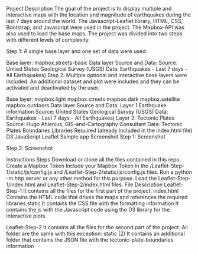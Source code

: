 Project Description
The goal of the project is to display multiple and interactive maps with the location and magnitude of earthquakes during the last 7 days around the world. The Javascript-Leaflet library, HTML, CSS, Bootstrap, and Javascript were used in the project. The Mapbox-API was also used to load the base maps. The project was divided into two steps with different levels of complexity.

Step 1: A single base layer and one set of data were used:

Base layer: mapbox.streets-basic
Data layer Source and Data:
Source: United States Geological Survey (USGS)
Data: Earthquakes - Last 7 days - All Earthquakes)
Step 2: Multiple optional and interactive base layers were included. An additional dataset and plot were included and they can be activated and deactivated by the user.

Base layer:
mapbox.light
mapbox.streets
mapbox.dark
mapbox.satellite
mapbox.outdoors
Data layer Source and Data:
Layer 1 Earthquake information
Source: United States Geological Survey (USGS)
Data: Earthquakes - Last 7 days - All Earthquakes)
Layer 2: Tectonic Plates
Source: Hugo Ahlenius, GIS-and-Cartography Consultant
Data: Tectonic Plates Boundaries
Libraries Required (already included in the index.html file)
D3 JavaScript
Leaflet
Sample app Screenshot
Step 1:
Screenshot

Step 2:
Screenshot

Instructions
Steps
Download or clone all the files contained in this repo.
Create a Mapbox Token
Include your Mapbox Token in the /Leaflet-Step-1/static/js/config.js and /Leaflet-Step-2/static/js/config.js files.
Run a python -m http.server or any other method for this purpose.
Load the Leaflet-Step-1/index.html and Leaflet-Step-2/index.html files.
File Description
Leaflet-Step-1
It contains all the files for the first part of the project.
index.html
Contains the HTML code that drives the maps and references the required libraries
static
It contains the CSS file with the formatting information
It contains the js with the Javascript code using the D3 library for the interactive plots.

Leaflet-Step-2
It contains all the files for the second part of the project.
All folder are the same with this exception:
static (2)
It contains an additional folder that contains the JSON file with the tectonic-plate-boundaries information
